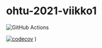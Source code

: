 # ohtu-2021-viikko1

![GitHub Actions](https://github.com/Faktatykki/ohtu-2021-viikko1/workflows/CI/badge.svg
)

[![codecov](https://codecov.io/gh/Faktatykki/ohtu-2021-viikko1/branch/main/graph/badge.svg?token=QJWAWSLNVJ)](https://codecov.io/gh/Faktatykki/ohtu-2021-viikko1)
)

